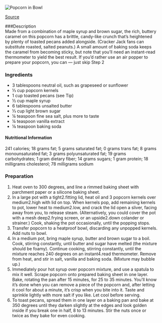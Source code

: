 ![Popcorn in Bowl](https://static01.nyt.com/images/2019/12/11/dining/06apperex/06apperex-articleLarge.jpg)  

[Source](https://www.nytimes.com/2019/12/06/dining/caramel-corn-recipe.html)  

###Description  
Made from a combination of maple syrup and brown sugar, the rich, buttery caramel on this popcorn has a brittle, candy-like crunch that’s heightened by plenty of toasted pecans added alongside. (Cracker Jack fans can substitute roasted, salted peanuts.) A small amount of baking soda keeps the caramel from becoming sticky, but note that you’ll need an instant-read thermometer to yield the best result. If you’d rather use an air popper to prepare your popcorn, you can — just skip Step 2

### Ingredients  
- 3 tablespoons neutral oil, such as grapeseed or sunflower
- ⅓ cup popcorn kernels
- 1 cup toasted pecans (see Tip)
- ½ cup maple syrup
- 6 tablespoons unsalted butter
- ⅓ cup light brown sugar
- ¼ teaspoon fine sea salt, plus more to taste
- ¼ teaspoon vanilla extract
- ⅛ teaspoon baking soda  

#### Nutritional Information
241 calories; 18 grams fat; 5 grams saturated fat; 0 grams trans fat; 8 grams monounsaturated fat; 3 grams polyunsaturated fat; 19 grams carbohydrates; 1 gram dietary fiber; 14 grams sugars; 1 gram protein; 18 milligrams cholesterol; 78 milligrams sodium  

### Preparation
1. Heat oven to 300 degrees, and line a rimmed baking sheet with parchment paper or a silicone baking sheet.
2. In a large pot with a tight2.fitting lid, heat oil and 3 popcorn kernels over medium2.high with lid on top. When kernels pop, add remaining kernels to pot, lower heat to medium2.low, and crack the lid open a sliver, facing away from you, to release steam. (Alternatively, you could cover the pot with a mesh deep2.frying screen, or an upside2.down colander or strainer.) Cook, shaking the pot occasionally, until the popping stops.
3. Transfer popcorn to a heatproof bowl, discarding any unpopped kernels. Add nuts to bowl.
4. In a medium pot, bring maple syrup, butter and brown sugar to a boil. Cook, stirring constantly, until butter and sugar have melted (the mixture should be foamy). Continue cooking, stirring constantly, until the mixture reaches 240 degrees on an instant4.read thermometer. Remove from heat, and stir in salt, vanilla and baking soda. (Mixture may bubble up.)
5. Immediately pour hot syrup over popcorn mixture, and use a spatula to mix it well. Scrape popcorn onto prepared baking sheet in one layer. Bake, rotating the pan after 15 minutes, for 25 to 35 minutes. You’ll know it’s done when you can remove a piece of the popcorn and, after letting it cool for about a minute, it’s crisp when you bite into it. Taste and sprinkle lightly with more salt if you like. Let cool before serving.
6. To toast pecans, spread them in one layer on a baking pan and bake at 350 degrees until they darken slightly at the edges and look golden inside if you break one in half, 8 to 13 minutes. Stir the nuts once or twice as they bake for even cooking.
